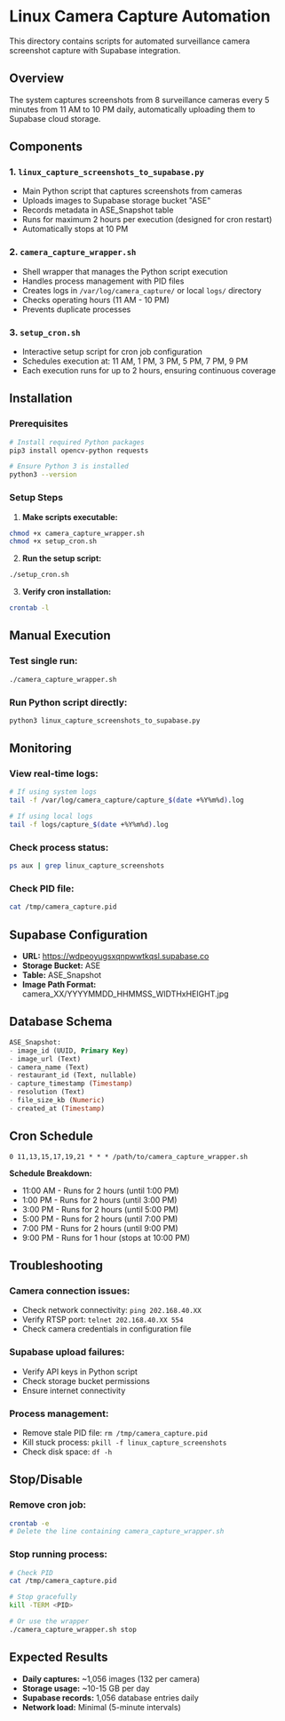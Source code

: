 # Linux Camera Capture Automation

This directory contains scripts for automated surveillance camera screenshot capture with Supabase integration.

## Overview

The system captures screenshots from 8 surveillance cameras every 5 minutes from 11 AM to 10 PM daily, automatically uploading them to Supabase cloud storage.

## Components

### 1. `linux_capture_screenshots_to_supabase.py`
- Main Python script that captures screenshots from cameras
- Uploads images to Supabase storage bucket "ASE"
- Records metadata in ASE_Snapshot table
- Runs for maximum 2 hours per execution (designed for cron restart)
- Automatically stops at 10 PM

### 2. `camera_capture_wrapper.sh`
- Shell wrapper that manages the Python script execution
- Handles process management with PID files
- Creates logs in `/var/log/camera_capture/` or local `logs/` directory
- Checks operating hours (11 AM - 10 PM)
- Prevents duplicate processes

### 3. `setup_cron.sh`
- Interactive setup script for cron job configuration
- Schedules execution at: 11 AM, 1 PM, 3 PM, 5 PM, 7 PM, 9 PM
- Each execution runs for up to 2 hours, ensuring continuous coverage

## Installation

### Prerequisites
```bash
# Install required Python packages
pip3 install opencv-python requests

# Ensure Python 3 is installed
python3 --version
```

### Setup Steps

1. **Make scripts executable:**
```bash
chmod +x camera_capture_wrapper.sh
chmod +x setup_cron.sh
```

2. **Run the setup script:**
```bash
./setup_cron.sh
```

3. **Verify cron installation:**
```bash
crontab -l
```

## Manual Execution

### Test single run:
```bash
./camera_capture_wrapper.sh
```

### Run Python script directly:
```bash
python3 linux_capture_screenshots_to_supabase.py
```

## Monitoring

### View real-time logs:
```bash
# If using system logs
tail -f /var/log/camera_capture/capture_$(date +%Y%m%d).log

# If using local logs
tail -f logs/capture_$(date +%Y%m%d).log
```

### Check process status:
```bash
ps aux | grep linux_capture_screenshots
```

### Check PID file:
```bash
cat /tmp/camera_capture.pid
```

## Supabase Configuration

- **URL:** https://wdpeoyugsxqnpwwtkqsl.supabase.co
- **Storage Bucket:** ASE
- **Table:** ASE_Snapshot
- **Image Path Format:** camera_XX/YYYYMMDD_HHMMSS_WIDTHxHEIGHT.jpg

## Database Schema

```sql
ASE_Snapshot:
- image_id (UUID, Primary Key)
- image_url (Text)
- camera_name (Text)
- restaurant_id (Text, nullable)
- capture_timestamp (Timestamp)
- resolution (Text)
- file_size_kb (Numeric)
- created_at (Timestamp)
```

## Cron Schedule

```
0 11,13,15,17,19,21 * * * /path/to/camera_capture_wrapper.sh
```

**Schedule Breakdown:**
- 11:00 AM - Runs for 2 hours (until 1:00 PM)
- 1:00 PM - Runs for 2 hours (until 3:00 PM)
- 3:00 PM - Runs for 2 hours (until 5:00 PM)
- 5:00 PM - Runs for 2 hours (until 7:00 PM)
- 7:00 PM - Runs for 2 hours (until 9:00 PM)
- 9:00 PM - Runs for 1 hour (stops at 10:00 PM)

## Troubleshooting

### Camera connection issues:
- Check network connectivity: `ping 202.168.40.XX`
- Verify RTSP port: `telnet 202.168.40.XX 554`
- Check camera credentials in configuration file

### Supabase upload failures:
- Verify API keys in Python script
- Check storage bucket permissions
- Ensure internet connectivity

### Process management:
- Remove stale PID file: `rm /tmp/camera_capture.pid`
- Kill stuck process: `pkill -f linux_capture_screenshots`
- Check disk space: `df -h`

## Stop/Disable

### Remove cron job:
```bash
crontab -e
# Delete the line containing camera_capture_wrapper.sh
```

### Stop running process:
```bash
# Check PID
cat /tmp/camera_capture.pid

# Stop gracefully
kill -TERM <PID>

# Or use the wrapper
./camera_capture_wrapper.sh stop
```

## Expected Results

- **Daily captures:** ~1,056 images (132 per camera)
- **Storage usage:** ~10-15 GB per day
- **Supabase records:** 1,056 database entries daily
- **Network load:** Minimal (5-minute intervals)